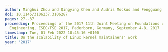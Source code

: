 ```yaml
---
author: Minghui Zhou and Qingying Chen and Audris Mockus and Fengguang Wu
doi: 10.1145/3106237.3106287
pages: 27--37
proceeding: Proceedings of the 2017 11th Joint Meeting on Foundations of Software
  Engineering, ESEC/FSE 2017, Paderborn, Germany, September 4-8, 2017
timestamp: Tue, 01 Feb 2022 10:45:16 +0100
title: On the scalability of Linux kernel maintainers' work
year: '2017'
---
```


